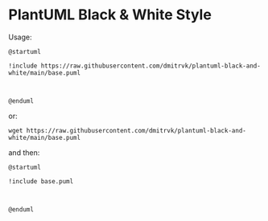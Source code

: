 # PlantUML Black & White Style

Usage:

```plantuml
@startuml

!include https://raw.githubusercontent.com/dmitrvk/plantuml-black-and-white/main/base.puml



@enduml
```

or:

```
wget https://raw.githubusercontent.com/dmitrvk/plantuml-black-and-white/main/base.puml
```

and then:

```plantuml
@startuml

!include base.puml



@enduml
```

